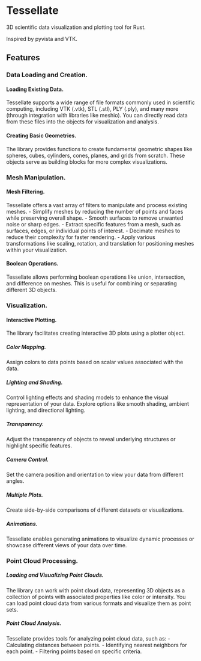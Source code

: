 # Tessellate 
3D scientific data visualization and plotting tool for Rust.

Inspired by pyvista and VTK. 

## Features

### Data Loading and Creation.

#### Loading Existing Data.

Tessellate supports a wide range of file formats commonly used in scientific computing, 
including VTK (.vtk), STL (.stl), PLY (.ply), and many more (through integration with libraries like meshio). 
You can directly read data from these files into the objects for visualization and analysis.

#### Creating Basic Geometries.

The library provides functions to create fundamental geometric shapes like spheres, 
cubes, cylinders, cones, planes, and grids from scratch. 
These objects serve as building blocks for more complex visualizations.


### Mesh Manipulation.

#### Mesh Filtering. 

Tessellate offers a vast array of filters to manipulate and process existing meshes. 
    - Simplify meshes by reducing the number of points and faces while preserving overall shape.
    - Smooth surfaces to remove unwanted noise or sharp edges.
    - Extract specific features from a mesh, such as surfaces, edges, or individual points of interest.
    - Decimate meshes to reduce their complexity for faster rendering.
    - Apply various transformations like scaling, rotation, and translation for positioning meshes within your visualization.

#### Boolean Operations. 

Tessellate allows performing boolean operations like union, intersection, and difference on meshes. 
This is useful for combining or separating different 3D objects.

### Visualization.

#### Interactive Plotting. 
The library facilitates creating interactive 3D plots using a plotter object. 

##### Color Mapping.
Assign colors to data points based on scalar values associated with the data. 

##### Lighting and Shading. 

Control lighting effects and shading models to enhance the visual representation of your data. 
Explore options like smooth shading, ambient lighting, and directional lighting.

##### Transparency.

Adjust the transparency of objects to reveal underlying structures or highlight specific features.

##### Camera Control.
Set the camera position and orientation to view your data from different angles.

##### Multiple Plots.

Create side-by-side comparisons of different datasets or visualizations.

##### Animations.
Tessellate enables generating animations to visualize dynamic processes or showcase different views of your data over time.

### Point Cloud Processing.

##### Loading and Visualizing Point Clouds.
The library can work with point cloud data, representing 3D objects 
as a collection of points with associated properties like color or intensity. 
You can load point cloud data from various formats and visualize them as point sets.

##### Point Cloud Analysis. 

Tessellate provides tools for analyzing point cloud data, such as:
    - Calculating distances between points.
    - Identifying nearest neighbors for each point.
    - Filtering points based on specific criteria.

